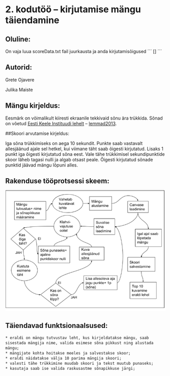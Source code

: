 # 2. kodutöö – kirjutamise mängu täiendamine

## Oluline:
On vaja luua scoreData.txt fail juurkausta ja anda kirjutamisõigused
´´´
[]
´´´

## Autorid:
Grete Ojavere

Julika Maiste

## Mängu kirjeldus:

Eesmärk on võimalikult kiiresti ekraanile tekkivaid sõnu ära trükkida. 
Sõnad on võetud [Eesti Keele Instituudi lehelt](http://www.eki.ee/tarkvara/wordlist/) – [lemmad2013](http://www.eki.ee/tarkvara/wordlist/lemmad2013.txt). 

##Skoori arvutamise kirjeldus:

Iga sõna trükkimiseks on aega 10 sekundit. Punkte saab vastavalt allesjäänud ajale sel hetkel, kui viimane täht saab õigesti kirjutatud. Lisaks 1 punkt iga õigesti kirjutatud sõna eest. Vale tähe trükkimisel sekundipunktide skoor läheb tagasi nulli ja algab otsast peale. Õigesti kirjutatud sõnade punktid jäävad mängu lõpuni alles.


## Rakenduse tööprotsessi skeem:

![Screenshot 1](RakenduseSkeem.png)  

## Täiendavad funktsionaalsused:  
    * eraldi on mängu tutvustav leht, kus kirjeldatakse mängu, saab sisestada mängija nime, valida esimese sõna pikkust ning alustada mängu; 
    * mängijate kohta hoitakse meeles ja salvestakse skoor; 
    * eraldi näidatakse välja 10 parima mängija skoori; 
    * valesti tähe trükkimine muudab skoori ja tekst muutub punaseks;
    * kasutaja saab ise valida raskusastme sõnapikkuse järgi;


